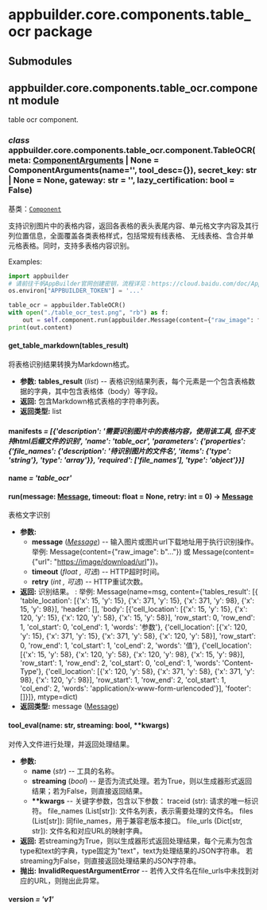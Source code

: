 # appbuilder.core.components.table_ocr package

## Submodules

## appbuilder.core.components.table_ocr.component module

table ocr component.

### *class* appbuilder.core.components.table_ocr.component.TableOCR(meta: [ComponentArguments](appbuilder.core.md#appbuilder.core.component.ComponentArguments) | None = ComponentArguments(name='', tool_desc={}), secret_key: str | None = None, gateway: str = '', lazy_certification: bool = False)

基类：[`Component`](appbuilder.core.md#appbuilder.core.component.Component)

支持识别图片中的表格内容，返回各表格的表头表尾内容、单元格文字内容及其行列位置信息，全面覆盖各类表格样式，包括常规有线表格、
无线表格、含合并单元格表格。同时，支持多表格内容识别。

Examples:

```python
import appbuilder
# 请前往千帆AppBuilder官网创建密钥，流程详见：https://cloud.baidu.com/doc/AppBuilder/s/Olq6grrt6#1%E3%80%81%E5%88%9B%E5%BB%BA%E5%AF%86%E9%92%A5
os.environ["APPBUILDER_TOKEN"] = '...'

table_ocr = appbuilder.TableOCR()
with open("./table_ocr_test.png", "rb") as f:
    out = self.component.run(appbuilder.Message(content={"raw_image": f.read()}))
print(out.content)
```

#### get_table_markdown(tables_result)

将表格识别结果转换为Markdown格式。

* **参数:**
  **tables_result** (*list*) -- 表格识别结果列表，每个元素是一个包含表格数据的字典，其中包含表格体（body）等字段。
* **返回:**
  包含Markdown格式表格的字符串列表。
* **返回类型:**
  list

#### manifests *= [{'description': '需要识别图片中的表格内容，使用该工具, 但不支持html后缀文件的识别', 'name': 'table_ocr', 'parameters': {'properties': {'file_names': {'description': '待识别图片的文件名', 'items': {'type': 'string'}, 'type': 'array'}}, 'required': ['file_names'], 'type': 'object'}}]*

#### name *= 'table_ocr'*

#### run(message: [Message](appbuilder.core.md#appbuilder.core.message.Message), timeout: float = None, retry: int = 0) → [Message](appbuilder.core.md#appbuilder.core.message.Message)

表格文字识别

* **参数:**
  * **message** ([*Message*](appbuilder.core.md#appbuilder.core.message.Message)) -- 输入图片或图片url下载地址用于执行识别操作。
    举例: Message(content={"raw_image": b"..."})
    或 Message(content={"url": "[https://image/download/url](https://image/download/url)"})。
  * **timeout** (*float* *,*  *可选*) -- HTTP超时时间。
  * **retry** (*int* *,*  *可选*) -- HTTP重试次数。
* **返回:**
  识别结果。
  : 举例: Message(name=msg, content={'tables_result': [{
    'table_location': [{'x': 15, 'y': 15}, {'x': 371, 'y': 15}, {'x': 371, 'y': 98}, {'x': 15,
    'y': 98}], 'header': [], 'body': [{'cell_location': [{'x': 15, 'y': 15}, {'x': 120, 'y': 15},
    {'x': 120, 'y': 58}, {'x': 15, 'y': 58}], 'row_start': 0, 'row_end': 1, 'col_start': 0,
    'col_end': 1, 'words': '参数'}, {'cell_location': [{'x': 120, 'y': 15}, {'x': 371, 'y': 15},
    {'x': 371, 'y': 58}, {'x': 120, 'y': 58}], 'row_start': 0, 'row_end': 1, 'col_start': 1,
    'col_end': 2, 'words': '值'}, {'cell_location': [{'x': 15, 'y': 58}, {'x': 120, 'y': 58},
    {'x': 120, 'y': 98}, {'x': 15, 'y': 98}], 'row_start': 1, 'row_end': 2, 'col_start': 0,
    'col_end': 1, 'words': 'Content-Type'}, {'cell_location': [{'x': 120, 'y': 58}, {'x': 371,
    'y': 58}, {'x': 371, 'y': 98}, {'x': 120, 'y': 98}], 'row_start': 1, 'row_end': 2, 'col_start':
    1, 'col_end': 2, 'words': 'application/x-www-form-urlencoded'}], 'footer': []}]}, mtype=dict)
* **返回类型:**
  message ([Message](appbuilder.core.md#appbuilder.core.message.Message))

#### tool_eval(name: str, streaming: bool, \*\*kwargs)

对传入文件进行处理，并返回处理结果。

* **参数:**
  * **name** (*str*) -- 工具的名称。
  * **streaming** (*bool*) -- 是否为流式处理。若为True，则以生成器形式返回结果；若为False，则直接返回结果。
  * **\*\*kwargs** -- 关键字参数，包含以下参数：
    traceid (str): 请求的唯一标识符。
    file_names (List[str]): 文件名列表，表示需要处理的文件名。
    files (List[str]): 同file_names，用于兼容老版本接口。
    file_urls (Dict[str, str]): 文件名和对应URL的映射字典。
* **返回:**
  若streaming为True，则以生成器形式返回处理结果，每个元素为包含type和text的字典，type固定为"text"，text为处理结果的JSON字符串。
  若streaming为False，则直接返回处理结果的JSON字符串。
* **抛出:**
  **InvalidRequestArgumentError** -- 若传入文件名在file_urls中未找到对应的URL，则抛出此异常。

#### version *= 'v1'*
